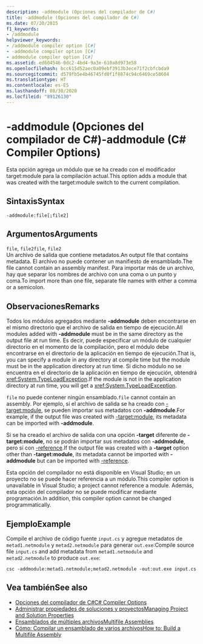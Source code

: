 ```yaml
---
description: -addmodule (Opciones del compilador de C#)
title: -addmodule (Opciones del compilador de C#)
ms.date: 07/20/2015
f1_keywords:
- /addmodule
helpviewer_keywords:
- /addmodule compiler option [C#]
- -addmodule compiler option [C#]
- addmodule compiler option [C#]
ms.assetid: ed604546-0dc2-4bd4-9a3e-610a8d973e58
ms.openlocfilehash: bcc615d52aec0a09ebf3913b3ece71f2cbfcbda9
ms.sourcegitcommit: d579fb5e4b46745fd0f1f8874c94c6469ce58604
ms.translationtype: HT
ms.contentlocale: es-ES
ms.lasthandoff: 08/30/2020
ms.locfileid: "89126130"
---
```

# <a name="-addmodule-c-compiler-options"></a><span data-ttu-id="e120e-103">-addmodule (Opciones del compilador de C#)</span><span class="sxs-lookup"><span data-stu-id="e120e-103">-addmodule (C# Compiler Options)</span></span>
<span data-ttu-id="e120e-104">Esta opción agrega un módulo que se ha creado con el modificador target:module para la compilación actual.</span><span class="sxs-lookup"><span data-stu-id="e120e-104">This option adds a module that was created with the target:module switch to the current compilation.</span></span>  
  
## <a name="syntax"></a><span data-ttu-id="e120e-105">Sintaxis</span><span class="sxs-lookup"><span data-stu-id="e120e-105">Syntax</span></span>  
  
```console  
-addmodule:file[;file2]  
```  
  
## <a name="arguments"></a><span data-ttu-id="e120e-106">Argumentos</span><span class="sxs-lookup"><span data-stu-id="e120e-106">Arguments</span></span>  
 <span data-ttu-id="e120e-107">`file`, `file2`</span><span class="sxs-lookup"><span data-stu-id="e120e-107">`file`, `file2`</span></span>  
 <span data-ttu-id="e120e-108">Un archivo de salida que contiene metadatos.</span><span class="sxs-lookup"><span data-stu-id="e120e-108">An output file that contains metadata.</span></span> <span data-ttu-id="e120e-109">El archivo no puede contener un manifiesto de ensamblado.</span><span class="sxs-lookup"><span data-stu-id="e120e-109">The file cannot contain an assembly manifest.</span></span> <span data-ttu-id="e120e-110">Para importar más de un archivo, hay que separar los nombres de archivo con una coma o un punto y coma.</span><span class="sxs-lookup"><span data-stu-id="e120e-110">To import more than one file, separate file names with either a comma or a semicolon.</span></span>  
  
## <a name="remarks"></a><span data-ttu-id="e120e-111">Observaciones</span><span class="sxs-lookup"><span data-stu-id="e120e-111">Remarks</span></span>  
 <span data-ttu-id="e120e-112">Todos los módulos agregados mediante **-addmodule** deben encontrarse en el mismo directorio que el archivo de salida en tiempo de ejecución.</span><span class="sxs-lookup"><span data-stu-id="e120e-112">All modules added with **-addmodule** must be in the same directory as the output file at run time.</span></span> <span data-ttu-id="e120e-113">Es decir, puede especificar un módulo de cualquier directorio en el momento de la compilación, pero el módulo debe encontrarse en el directorio de la aplicación en tiempo de ejecución.</span><span class="sxs-lookup"><span data-stu-id="e120e-113">That is, you can specify a module in any directory at compile time but the module must be in the application directory at run time.</span></span> <span data-ttu-id="e120e-114">Si dicho módulo no se encuentra en el directorio de la aplicación en tiempo de ejecución, obtendrá <xref:System.TypeLoadException>.</span><span class="sxs-lookup"><span data-stu-id="e120e-114">If the module is not in the application directory at run time, you will get a <xref:System.TypeLoadException>.</span></span>  
  
 <span data-ttu-id="e120e-115">`file` no puede contener ningún ensamblado.</span><span class="sxs-lookup"><span data-stu-id="e120e-115">`file` cannot contain an assembly.</span></span> <span data-ttu-id="e120e-116">Por ejemplo, si el archivo de salida se ha creado con [-target:module](./target-module-compiler-option.md), se pueden importar sus metadatos con **-addmodule**.</span><span class="sxs-lookup"><span data-stu-id="e120e-116">For example, if the output file was created with [-target:module](./target-module-compiler-option.md), its metadata can be imported with **-addmodule**.</span></span>  
  
 <span data-ttu-id="e120e-117">Si se ha creado el archivo de salida con una opción **-target** diferente de **-target:module**, no se podrán importar sus metadatos con **-addmodule**, pero sí con [-reference](./reference-compiler-option.md).</span><span class="sxs-lookup"><span data-stu-id="e120e-117">If the output file was created with a **-target** option other than **-target:module**, its metadata cannot be imported with **-addmodule** but can be imported with [-reference](./reference-compiler-option.md).</span></span>  
  
 <span data-ttu-id="e120e-118">Esta opción del compilador no está disponible en Visual Studio; en un proyecto no se puede hacer referencia a un módulo.</span><span class="sxs-lookup"><span data-stu-id="e120e-118">This compiler option is unavailable in Visual Studio; a project cannot reference a module.</span></span> <span data-ttu-id="e120e-119">Además, esta opción del compilador no se puede modificar mediante programación.</span><span class="sxs-lookup"><span data-stu-id="e120e-119">In addition, this compiler option cannot be changed programmatically.</span></span>  
  
## <a name="example"></a><span data-ttu-id="e120e-120">Ejemplo</span><span class="sxs-lookup"><span data-stu-id="e120e-120">Example</span></span>  
 <span data-ttu-id="e120e-121">Compile el archivo de código fuente `input.cs` y agregue metadatos de `metad1.netmodule` y `metad2.netmodule` para generar `out.exe`:</span><span class="sxs-lookup"><span data-stu-id="e120e-121">Compile source file `input.cs` and add metadata from `metad1.netmodule` and `metad2.netmodule` to produce `out.exe`:</span></span>  
  
```console  
csc -addmodule:metad1.netmodule;metad2.netmodule -out:out.exe input.cs  
```  
  
## <a name="see-also"></a><span data-ttu-id="e120e-122">Vea también</span><span class="sxs-lookup"><span data-stu-id="e120e-122">See also</span></span>

- [<span data-ttu-id="e120e-123">Opciones del compilador de C#</span><span class="sxs-lookup"><span data-stu-id="e120e-123">C# Compiler Options</span></span>](./index.md)
- [<span data-ttu-id="e120e-124">Administrar propiedades de soluciones y proyectos</span><span class="sxs-lookup"><span data-stu-id="e120e-124">Managing Project and Solution Properties</span></span>](/visualstudio/ide/managing-project-and-solution-properties)
- [<span data-ttu-id="e120e-125">Ensamblados de múltiples archivos</span><span class="sxs-lookup"><span data-stu-id="e120e-125">Multifile Assemblies</span></span>](../../../framework/app-domains/multifile-assemblies.md)
- [<span data-ttu-id="e120e-126">Cómo: Compilar un ensamblado de varios archivos</span><span class="sxs-lookup"><span data-stu-id="e120e-126">How to: Build a Multifile Assembly</span></span>](../../../framework/app-domains/build-multifile-assembly.md)
